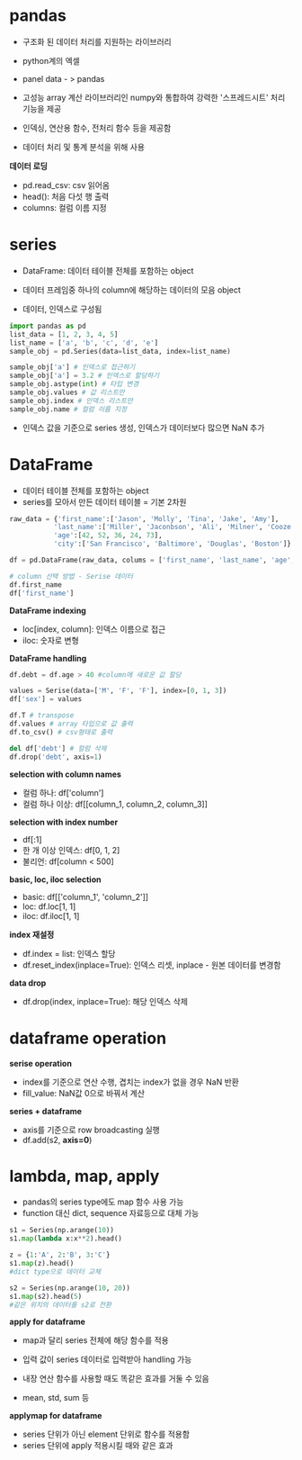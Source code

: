 # pandas

- 구조화 된 데이터 처리를 지원하는 라이브러리
- python계의 엑셀

- panel data - > pandas
- 고성능 array 계산 라이브러리인 numpy와 통합하여 강력한 '스프레드시트' 처리 기능을 제공
- 인덱싱, 연산용 함수, 전처리 함수 등을 제공함
- 데이터 처리 및 통계 분석을 위해 사용



__데이터 로딩__

- pd.read_csv: csv 읽어옴
- head(): 처음 다섯 행 출력
- columns: 컬럼 이름 지정



# series

- DataFrame: 데이터 테이블 전체를 포함하는 object

- 데이터 프레임중 하나의 column에 해당하는 데이터의 모음 object

- 데이터, 인덱스로 구성됨

```python
import pandas as pd
list_data = [1, 2, 3, 4, 5]
list_name = ['a', 'b', 'c', 'd', 'e']
sample_obj = pd.Series(data=list_data, index=list_name)

sample_obj['a'] # 인덱스로 접근하기
sample_obj['a'] = 3.2 # 인덱스로 할당하기
sample_obj.astype(int) # 타입 변경
sample_obj.values # 값 리스트만
sample_obj.index # 인덱스 리스트만
sample_obj.name # 컬럼 이름 지정
```

- 인덱스 값을 기준으로 series 생성, 인덱스가 데이터보다 많으면 NaN 추가



# DataFrame

- 데이터 테이블 전체를 포함하는 object
- series를 모아서 만든 데이터 테이블 = 기본 2차원

```python
raw_data = {'first_name':['Jason', 'Molly', 'Tina', 'Jake', 'Amy'],
           'last_name':['Miller', 'Jaconbson', 'Ali', 'Milner', 'Cooze'],
           'age':[42, 52, 36, 24, 73],
           'city':['San Francisco', 'Baltimore', 'Douglas', 'Boston']}

df = pd.DataFrame(raw_data, colums = ['first_name', 'last_name', 'age', 'city'])

# column 선택 방법 - Serise 데이터
df.first_name
df['first_name']
```



__DataFrame indexing__

- loc[index, column]: 인덱스 이름으로 접근
- iloc: 숫자로 변형



__DataFrame handling__

```python
df.debt = df.age > 40 #column에 새로운 값 할당

values = Serise(data=['M', 'F', 'F'], index=[0, 1, 3])
df['sex'] = values

df.T # transpose
df.values # array 타입으로 값 출력
df.to_csv() # csv형태로 출력

del df['debt'] # 컬럼 삭제
df.drop('debt', axis=1)
```



__selection with column names__

- 컬럼 하나: df['column']
- 컬럼 하나 이상: df[[column_1, column_2, column_3]]



__selection with index number__

- df[:1]
- 한 개 이상 인덱스: df[0, 1, 2]
- 불리언: df[column < 500]



__basic, loc, iloc selection__

- basic: df[['column_1', 'column_2']]
- loc: df.loc[1, 1]
- iloc: df.iloc[1, 1]



__index 재설정__

- df.index = list: 인덱스 할당
- df.reset_index(inplace=True): 인덱스 리셋, inplace - 원본 데이터를 변경함



__data drop__

- df.drop(index, inplace=True): 해당 인덱스 삭제



# dataframe operation

__serise operation__

- index를 기준으로 연산 수행, 겹치는 index가 없을 경우 NaN 반환
- fill_value: NaN값 0으로 바꿔서 계산



__series + dataframe__

- axis를 기준으로 row broadcasting 실행
- df.add(s2, __axis=0__)



# lambda, map, apply

- pandas의 series type에도 map 함수 사용 가능
- function 대신 dict, sequence 자료등으로 대체 가능

```python
s1 = Series(np.arange(10))
s1.map(lambda x:x**2).head()

z = {1:'A', 2:'B', 3:'C'}
s1.map(z).head()
#dict type으로 데이터 교체

s2 = Series(np.arange(10, 20))
s1.map(s2).head(5)
#같은 위치의 데이터를 s2로 전환
```



__apply for dataframe__

- map과 달리 series 전체에 해당 함수를 적용
- 입력 값이 series 데이터로 입력받아 handling 가능

- 내장 연산 함수를 사용할 때도 똑같은 효과를 거둘 수 있음
- mean, std, sum 등



__applymap for dataframe__

- series 단위가 아닌 element 단위로 함수를 적용함
- series 단위에 apply 적용시킬 때와 같은 효과



